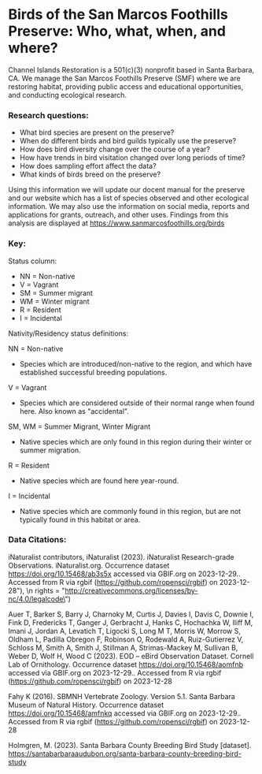 # Birds of the San Marcos Foothills Preserve: Who, what, when, and where?

Channel Islands Restoration is a 501(c)(3) nonprofit based in Santa Barbara, CA. We manage the San Marcos Foothills Preserve (SMF) where we are restoring habitat, providing public access and educational opportunities, and conducting ecological research. 

### Research questions: 

- What bird species are present on the preserve?
- When do different birds and bird guilds typically use the preserve?
- How does bird diversity change over the course of a year?
- How have trends in bird visitation changed over long periods of time?
- How does sampling effort affect the data?
- What kinds of birds breed on the preserve?

Using this information we will update our docent manual for the preserve and our website which has a list of species observed and other ecological information. We may also use the information on social media, reports and applications for grants, outreach, and other uses. Findings from this analysis are displayed at https://www.sanmarcosfoothills.org/birds

### Key:

Status column:

- NN = Non-native
- V = Vagrant
- SM = Summer migrant
- WM = Winter migrant
- R = Resident
- I = Incidental

Nativity/Residency status definitions:

NN = Non-native
- Species which are introduced/non-native to the region, and which have established successful breeding populations.

V = Vagrant
- Species which are considered outside of their normal range when found here. Also known as "accidental". 

SM, WM = Summer Migrant, Winter Migrant
- Native species which are only found in this region during their winter or summer migration.

R = Resident
- Native species which are found here year-round.

I = Incidental
- Native species which are commonly found in this region, but are not typically found in this habitat or area.

### Data Citations:

iNaturalist contributors, iNaturalist (2023). iNaturalist Research-grade Observations. iNaturalist.org. Occurrence dataset https://doi.org/10.15468/ab3s5x accessed via GBIF.org on 2023-12-29.. Accessed from R via rgbif (https://github.com/ropensci/rgbif) on 2023-12-28\"), \n    rights = \"http://creativecommons.org/licenses/by-nc/4.0/legalcode\")

Auer T, Barker S, Barry J, Charnoky M, Curtis J, Davies I, Davis C, Downie I, Fink D, Fredericks T, Ganger J, Gerbracht J, Hanks C, Hochachka W, Iliff M, Imani J, Jordan A, Levatich T, Ligocki S, Long M T, Morris W, Morrow S, Oldham L, Padilla Obregon F, Robinson O, Rodewald A, Ruiz-Gutierrez V, Schloss M, Smith A, Smith J, Stillman A, Strimas-Mackey M, Sullivan B, Weber D, Wolf H, Wood C (2023). EOD – eBird Observation Dataset. Cornell Lab of Ornithology. Occurrence dataset https://doi.org/10.15468/aomfnb accessed via GBIF.org on 2023-12-29.. Accessed from R via rgbif (https://github.com/ropensci/rgbif) on 2023-12-28

Fahy K (2016). SBMNH Vertebrate Zoology. Version 5.1. Santa Barbara Museum of Natural History. Occurrence dataset https://doi.org/10.15468/amfnkq accessed via GBIF.org on 2023-12-29.. Accessed from R via rgbif (https://github.com/ropensci/rgbif) on 2023-12-28

Holmgren, M. (2023). Santa Barbara County Breeding Bird Study [dataset]. https://santabarbaraaudubon.org/santa-barbara-county-breeding-bird-study